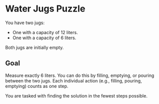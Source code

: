 # Water Jugs Puzzle

You have two jugs:

*   One with a capacity of 12 liters.
*   One with a capacity of 6 liters.

Both jugs are initially empty.

## Goal

Measure exactly 6 liters. You can do this by filling, emptying, or pouring between the two jugs. Each individual action (e.g., filling, pouring, emptying) counts as one step.

You are tasked with finding the solution in the fewest steps possible.